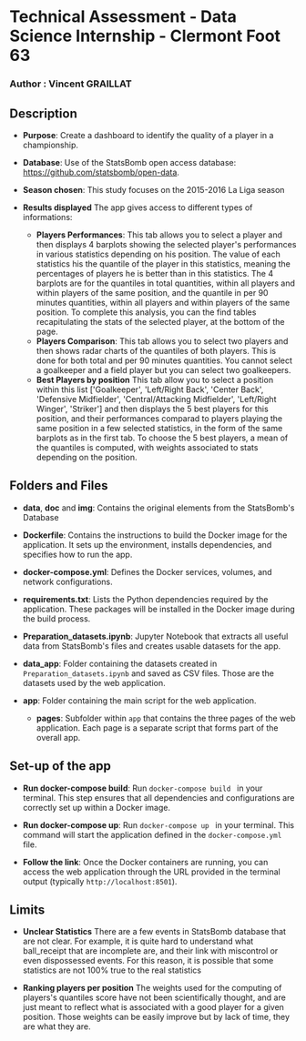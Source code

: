 # Technical Assessment - Data Science Internship - Clermont Foot 63
### Author : Vincent GRAILLAT

## Description

- **Purpose**:
  Create a dashboard to identify the quality of a player in a championship. 

- **Database**:
  Use of the StatsBomb open access database: https://github.com/statsbomb/open-data.

- **Season chosen**:
  This study focuses on the 2015-2016 La Liga season

- **Results displayed**
  The app gives access to different types of informations:
    - **Players Performances**:
      This tab allows you to select a player and then displays 4 barplots showing the selected player's performances in various statistics depending on his position. The value of each statistics his the quantile of the player in this statistics, meaning the percentages of players he is better than in this statistics. The 4 barplots are for the quantiles in total quantities, within all players and within players of the same position, and the quantile in per 90 minutes quantities, within all players and within players of the same position. To complete this analysis, you can the find tables recapitulating the stats of the selected player, at the bottom of the page. 
    - **Players Comparison**:
      This tab allows you to select two players and then shows radar charts of the quantiles of both players. This is done for both total and per 90 minutes quantities. You cannot select a goalkeeper and a field player but you can select two goalkeepers.
    - **Best Players by position**
      This tab allow you to select a position within this list ['Goalkeeper', 'Left/Right Back', 'Center Back', 'Defensive Midfielder', 'Central/Attacking Midfielder', 'Left/Right Winger', 'Striker'] and then displays the 5 best players for this position, and their performances comparad to players playing the same position in a few selected statistics, in the form of the same barplots as in the first tab. To choose the 5 best players, a mean of the quantiles is computed, with weights associated to stats depending on the position.

## Folders and Files

- **data**, **doc** and **img**:
  Contains the original elements from the StatsBomb's Database

- **Dockerfile**:
  Contains the instructions to build the Docker image for the application. It sets up the environment, installs dependencies, and specifies how to run the app.

- **docker-compose.yml**:
  Defines the Docker services, volumes, and network configurations.

- **requirements.txt**:
  Lists the Python dependencies required by the application. These packages will be installed in the Docker image during the build process.

- **Preparation_datasets.ipynb**:
  Jupyter Notebook that extracts all useful data from StatsBomb's files and creates usable datasets for the app. 

- **data_app**:
  Folder containing the datasets created in `Preparation_datasets.ipynb` and saved as CSV files. Those are the datasets used by the web application.

- **app**:
  Folder containing the main script for the web application.
  - **pages**:
    Subfolder within `app` that contains the three pages of the web application. Each page is a separate script that forms part of the overall app.

## Set-up of the app
- **Run docker-compose build**:
  Run  ```docker-compose build ``` in your terminal. This step ensures that all dependencies and configurations are correctly set up within a Docker image. 
  
- **Run docker-compose up**:
  Run  ```docker-compose up ``` in your terminal. This command will start the application defined in the `docker-compose.yml` file.

- **Follow the link**:
  Once the Docker containers are running, you can access the web application through the URL provided in the terminal output (typically `http://localhost:8501`).

## Limits
- **Unclear Statistics**
  There are a few events in StatsBomb database that are not clear. For example, it is quite hard to understand what ball_receipt that are incomplete are, and their link with miscontrol or even dispossessed events. For this reason, it is possible that some statistics are not 100% true to the real statistics

- **Ranking players per position**
  The weights used for the computing of players's quantiles score have not been scientifically thought, and are just meant to reflect what is associated with a good player for a given position. Those weights can be easily improve but by lack of time, they are what they are. 
